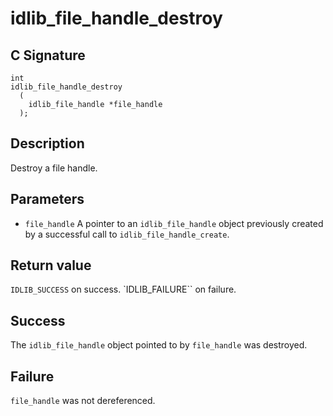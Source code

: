 # idlib_file_handle_destroy

## C Signature
```
int
idlib_file_handle_destroy
  (
    idlib_file_handle *file_handle
  );
```

## Description
Destroy a file handle.

## Parameters
- `file_handle` A pointer to an `idlib_file_handle` object previously created by a successful call to `idlib_file_handle_create`.

## Return value
`IDLIB_SUCCESS` on success. `IDLIB_FAILURE`` on failure.

## Success
The `idlib_file_handle` object pointed to by `file_handle` was destroyed.

## Failure
`file_handle` was not dereferenced.
